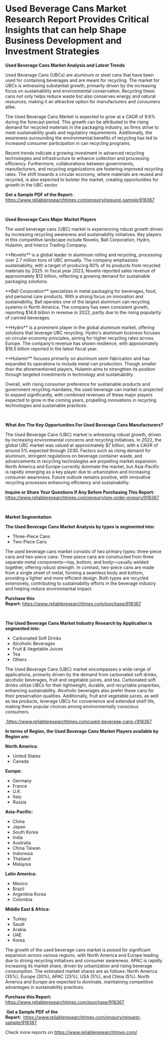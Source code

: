 <p><h1>Used Beverage Cans Market Research Report Provides Critical Insights that can help Shape Business Development and Investment Strategies</h1></p><p><strong>Used Beverage Cans Market Analysis and Latest Trends</strong></p>
<p><p>Used Beverage Cans (UBCs) are aluminum or steel cans that have been used for containing beverages and are meant for recycling. The market for UBCs is witnessing substantial growth, primarily driven by the increasing focus on sustainability and environmental conservation. Recycling these cans not only helps reduce waste but also conserves energy and natural resources, making it an attractive option for manufacturers and consumers alike.</p><p>The Used Beverage Cans Market is expected to grow at a CAGR of 9.6% during the forecast period. This growth can be attributed to the rising demand for recycled materials in the packaging industry, as firms strive to meet sustainability goals and regulatory requirements. Additionally, the awareness surrounding the environmental benefits of recycling has led to increased consumer participation in can recycling programs.</p><p>Recent trends indicate a growing investment in advanced recycling technologies and infrastructure to enhance collection and processing efficiency. Furthermore, collaborations between governments, manufacturers, and recycling organizations are fostering improved recycling rates. The shift towards a circular economy, where materials are reused and recycled, is also expected to bolster the market, creating opportunities for growth in the UBC sector.</p></p>
<p><strong>Get a Sample PDF of the Report:&nbsp;</strong> <a href="https://www.reliableresearchtimes.com/enquiry/request-sample/918367?utm_campaign=3209&utm_medium=2&utm_source=Github&utm_content=ia&utm_term=06032025&utm_id=used-beverage-cans">https://www.reliableresearchtimes.com/enquiry/request-sample/918367</a></p>
<p>&nbsp;</p>
<p><strong>Used Beverage Cans Major Market Players</strong></p>
<p><p>The used beverage cans (UBC) market is experiencing robust growth driven by increasing recycling awareness and sustainability initiatives. Key players in this competitive landscape include Novelis, Ball Corporation, Hydro, Hulamin, and Interco Trading Company.</p><p>**Novelis** is a global leader in aluminum rolling and recycling, processing over 2.7 million tons of UBC annually. The company emphasizes sustainability, with a target of producing 80% of its products from recycled materials by 2025. In fiscal year 2023, Novelis reported sales revenue of approximately $12 billion, reflecting a growing demand for sustainable packaging solutions.</p><p>**Ball Corporation** specializes in metal packaging for beverages, food, and personal care products. With a strong focus on innovation and sustainability, Ball operates one of the largest aluminum can recycling systems in North America. The company has seen consistent growth, reporting $14.8 billion in revenue in 2022, partly due to the rising popularity of canned beverages.</p><p>**Hydro** is a prominent player in the global aluminum market, offering solutions that leverage UBC recycling. Hydro's aluminum business focuses on circular economy principles, aiming for higher recycling rates across Europe. The company’s revenue has shown resilience, with approximately $16.5 billion reported in the latest fiscal year.</p><p>**Hulamin** focuses primarily on aluminum semi-fabrication and has expanded its operations to include metal can production. Though smaller than the aforementioned players, Hulamin aims to strengthen its position through targeted investments in technology and sustainability.</p><p>Overall, with rising consumer preference for sustainable products and government recycling mandates, the used beverage can market is projected to expand significantly, with combined revenues of these major players expected to grow in the coming years, propelling innovations in recycling technologies and sustainable practices.</p></p>
<p>&nbsp;</p>
<p><strong>What Are The Key Opportunities For Used Beverage Cans Manufacturers?</strong></p>
<p><p>The Used Beverage Cans (UBC) market is witnessing robust growth, driven by increasing environmental concerns and recycling initiatives. In 2022, the global UBC market was valued at approximately $7 billion, with a CAGR of around 5% expected through 2030. Factors such as rising demand for aluminum, stringent regulations on beverage container waste, and advancements in recycling technologies are propelling market expansion. North America and Europe currently dominate the market, but Asia-Pacific is rapidly emerging as a key player due to urbanization and increasing consumer awareness. Future outlook remains positive, with innovative recycling processes enhancing efficiency and sustainability.</p></p>
<p><strong>Inquire or Share Your Questions If Any Before Purchasing This Report:</strong> <a href="https://www.reliableresearchtimes.com/enquiry/pre-order-enquiry/918367?utm_campaign=3209&utm_medium=2&utm_source=Github&utm_content=ia&utm_term=06032025&utm_id=used-beverage-cans">https://www.reliableresearchtimes.com/enquiry/pre-order-enquiry/918367</a></p>
<p>&nbsp;</p>
<p><strong>Market Segmentation</strong></p>
<p><strong>The Used Beverage Cans Market Analysis by types is segmented into:</strong></p>
<p><ul><li>Three-Piece Cans</li><li>Two-Piece Cans</li></ul></p>
<p><p>The used beverage cans market consists of two primary types: three-piece cans and two-piece cans. Three-piece cans are constructed from three separate metal components—top, bottom, and body—usually welded together, offering robust strength. In contrast, two-piece cans are made from a single sheet of metal, forming a seamless body and bottom, providing a lighter and more efficient design. Both types are recycled extensively, contributing to sustainability efforts in the beverage industry and helping reduce environmental impact.</p></p>
<p><strong>Purchase this Report:&nbsp;</strong><a href="https://www.reliableresearchtimes.com/purchase/918367?utm_campaign=3209&utm_medium=2&utm_source=Github&utm_content=ia&utm_term=06032025&utm_id=used-beverage-cans">https://www.reliableresearchtimes.com/purchase/918367</a></p>
<p>&nbsp;</p>
<p><strong>The Used Beverage Cans Market Industry Research by Application is segmented into:</strong></p>
<p><ul><li>Carbonated Soft Drinks</li><li>Alcoholic Beverages</li><li>Fruit & Vegetable Juices</li><li>Tea</li><li>Others</li></ul></p>
<p><p>The Used Beverage Cans (UBC) market encompasses a wide range of applications, primarily driven by the demand from carbonated soft drinks, alcoholic beverages, fruit and vegetable juices, and tea. Carbonated soft drinks utilize UBCs for their lightweight, durable, and recyclable properties, enhancing sustainability. Alcoholic beverages also prefer these cans for their preservation qualities. Additionally, fruit and vegetable juices, as well as tea products, leverage UBCs for convenience and extended shelf life, making them popular choices among environmentally conscious consumers.</p></p>
<p><a href="https://www.reliableresearchtimes.com/used-beverage-cans-r918367?utm_campaign=3209&utm_medium=2&utm_source=Github&utm_content=ia&utm_term=06032025&utm_id=used-beverage-cans">&nbsp;https://www.reliableresearchtimes.com/used-beverage-cans-r918367</a></p>
<p><strong>In terms of Region, the Used Beverage Cans Market Players available by Region are:</strong></p>
<p>
    <p> <strong> North America: </strong>
        <ul>
            <li>United States</li>
            <li>Canada</li>
        </ul>
        </p> 
    <p> <strong> Europe: </strong>
        <ul>
            <li>Germany</li>
            <li>France</li>
            <li>U.K.</li>
            <li>Italy</li>
            <li>Russia</li>
        </ul>
        </p> 
    <p> <strong> Asia-Pacific: </strong>
        <ul>
            <li>China</li>
            <li>Japan</li>
            <li>South Korea</li>
            <li>India</li>
            <li>Australia</li>
            <li>China Taiwan</li>
            <li>Indonesia</li>
            <li>Thailand</li>
            <li>Malaysia</li>
        </ul>
        </p> 
    <p> <strong> Latin America: </strong>
        <ul>
            <li>Mexico</li>
            <li>Brazil</li>
            <li>Argentina Korea</li>
            <li>Colombia</li>
        </ul>
        </p> 
    <p> <strong> Middle East & Africa: </strong>
        <ul>
            <li>Turkey</li>
            <li>Saudi</li>
            <li>Arabia</li>
            <li>UAE</li>
            <li>Korea</li>
        </ul>
    </p>
    </p>
<p><p>The growth of the used beverage cans market is poised for significant expansion across various regions, with North America and Europe leading due to strong recycling initiatives and consumer awareness. APAC is rapidly increasing its market share, driven by urbanization and rising beverage consumption. The estimated market shares are as follows: North America (35%), Europe (30%), APAC (25%), USA (5%), and China (5%). North America and Europe are expected to dominate, maintaining competitive advantages in sustainability practices.</p></p>
<p><strong>Purchase this Report: </strong><a href="https://www.reliableresearchtimes.com/purchase/918367?utm_campaign=3209&utm_medium=2&utm_source=Github&utm_content=ia&utm_term=06032025&utm_id=used-beverage-cans">https://www.reliableresearchtimes.com/purchase/918367</a></p>
<p>&nbsp;<strong>Get a Sample PDF of the Report:&nbsp;&nbsp;</strong><a href="https://www.reliableresearchtimes.com/enquiry/request-sample/918367?utm_campaign=3209&utm_medium=2&utm_source=Github&utm_content=ia&utm_term=06032025&utm_id=used-beverage-cans">https://www.reliableresearchtimes.com/enquiry/request-sample/918367</a></p>
<p><strong></strong></p>
<p>Check more reports on <a href="https://www.reliableresearchtimes.com/?utm_campaign=3209&utm_medium=2&utm_source=Github&utm_content=ia&utm_term=06032025&utm_id=used-beverage-cans">https://www.reliableresearchtimes.com/</a></p>